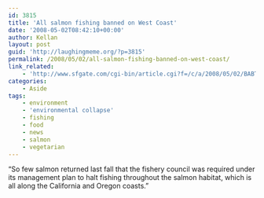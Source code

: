 ```yaml
---
id: 3815
title: 'All salmon fishing banned on West Coast'
date: '2008-05-02T08:42:10+00:00'
author: Kellan
layout: post
guid: 'http://laughingmeme.org/?p=3815'
permalink: /2008/05/02/all-salmon-fishing-banned-on-west-coast/
link_related:
    - 'http://www.sfgate.com/cgi-bin/article.cgi?f=/c/a/2008/05/02/BABT10F7PE.DTL&feed=rss.news'
categories:
    - Aside
tags:
    - environment
    - 'environmental collapse'
    - fishing
    - food
    - news
    - salmon
    - vegetarian
---
```


“So few salmon returned last fall that the fishery council was required under its management plan to halt fishing throughout the salmon habitat, which is all along the California and Oregon coasts.”